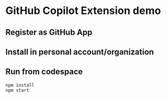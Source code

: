 # GitHub Copilot Extension demo
## Register as GitHub App

## Install in personal account/organization

## Run from codespace

```
npm install
npm start
```


